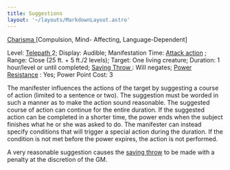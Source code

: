 ```yaml
---
title: Suggestions
layout: '~/layouts/MarkdownLayout.astro'
---
```

[ Charisma ](/modern.d20.srd/basics/ability.scores) [Compulsion, Mind- Affecting, Language-Dependent]

Level: [ Telepath ](/modern.d20.srd/classes/advanced/telepath) 2; Display:
Audible; Manifestation Time: [ Attack action](/modern.d20.srd/combat/attack.actions) ; Range: Close (25 ft. + 5 ft./2
levels); Target: One living creature; Duration: 1 hour/level or until
completed; [ Saving Throw ](/modern.d20.srd/basics/saving.throws) : Will
negates; [ Power Resistance](/modern.d20.srd/special.abilities/power.resistance) : Yes; Power Point Cost:
3

The manifester influences the actions of the target by suggesting a course of
action (limited to a sentence or two). The suggestion must be worded in such a
manner as to make the action sound reasonable. The suggested course of action
can continue for the entire duration. If the suggested action can be completed
in a shorter time, the power ends when the subject finishes what he or she was
asked to do. The manifester can instead specify conditions that will trigger a
special action during the duration. If the condition is not met before the
power expires, the action is not performed.

A very reasonable suggestion causes the [ saving throw](/modern.d20.srd/basics/saving.throws) to be made with a penalty at the
discretion of the GM.

